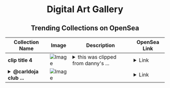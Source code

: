 <div align="center">

# Digital Art Gallery

## Trending Collections on OpenSea

| Collection Name                       | Image                                                                                     | Description                       | OpenSea Link                                                                                          |
|---------------------------------------|-------------------------------------------------------------------------------------------|-----------------------------------|--------------------------------------------------------------------------------------------------------|
| **clip title 4** | ![Image](https://i.seadn.io/s/raw/files/057abfae03e1d3316ff1bdbf2c1a21ed.jpg?w=500&auto=format?w=200&auto=format) | <details><summary>this was clipped from danny's ...</summary>this was clipped from danny's Unlonely livestream</details> | <details><summary>Link</summary>[clip title 4](https://opensea.io/collection/clip-title-4)</details> |
| **<details><summary>@carldoja club ...</summary>@carldoja club card</details>** | ![Image](https://i.seadn.io/s/raw/files/b09d1d7f730c5ef47edebf78fe6dfba4.png?w=500&auto=format?w=200&auto=format) |  | <details><summary>Link</summary>[@carldoja club card](https://opensea.io/collection/carldoja-club-card)</details> |

</div>